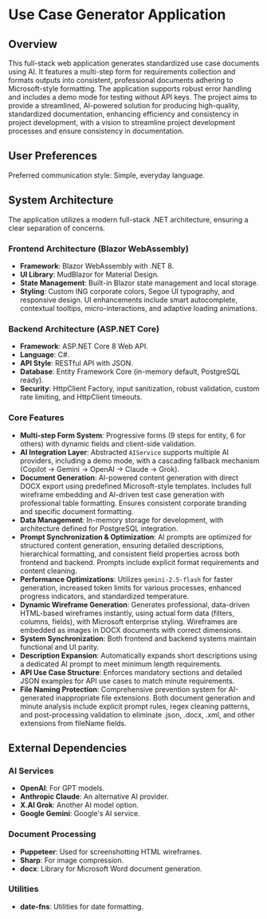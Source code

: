 # Use Case Generator Application

## Overview
This full-stack web application generates standardized use case documents using AI. It features a multi-step form for requirements collection and formats outputs into consistent, professional documents adhering to Microsoft-style formatting. The application supports robust error handling and includes a demo mode for testing without API keys. The project aims to provide a streamlined, AI-powered solution for producing high-quality, standardized documentation, enhancing efficiency and consistency in project development, with a vision to streamline project development processes and ensure consistency in documentation.

## User Preferences
Preferred communication style: Simple, everyday language.

## System Architecture
The application utilizes a modern full-stack .NET architecture, ensuring a clear separation of concerns.

### Frontend Architecture (Blazor WebAssembly)
- **Framework**: Blazor WebAssembly with .NET 8.
- **UI Library**: MudBlazor for Material Design.
- **State Management**: Built-in Blazor state management and local storage.
- **Styling**: Custom ING corporate colors, Segoe UI typography, and responsive design. UI enhancements include smart autocomplete, contextual tooltips, micro-interactions, and adaptive loading animations.

### Backend Architecture (ASP.NET Core)
- **Framework**: ASP.NET Core 8 Web API.
- **Language**: C#.
- **API Style**: RESTful API with JSON.
- **Database**: Entity Framework Core (in-memory default, PostgreSQL ready).
- **Security**: HttpClient Factory, input sanitization, robust validation, custom rate limiting, and HttpClient timeouts.

### Core Features
- **Multi-step Form System**: Progressive forms (9 steps for entity, 6 for others) with dynamic fields and client-side validation.
- **AI Integration Layer**: Abstracted `AIService` supports multiple AI providers, including a demo mode, with a cascading fallback mechanism (Copilot → Gemini → OpenAI → Claude → Grok).
- **Document Generation**: AI-powered content generation with direct DOCX export using predefined Microsoft-style templates. Includes full wireframe embedding and AI-driven test case generation with professional table formatting. Ensures consistent corporate branding and specific document formatting.
- **Data Management**: In-memory storage for development, with architecture defined for PostgreSQL integration.
- **Prompt Synchronization & Optimization**: AI prompts are optimized for structured content generation, ensuring detailed descriptions, hierarchical formatting, and consistent field properties across both frontend and backend. Prompts include explicit format requirements and content cleaning.
- **Performance Optimizations**: Utilizes `gemini-2.5-flash` for faster generation, increased token limits for various processes, enhanced progress indicators, and standardized temperature.
- **Dynamic Wireframe Generation**: Generates professional, data-driven HTML-based wireframes instantly, using actual form data (filters, columns, fields), with Microsoft enterprise styling. Wireframes are embedded as images in DOCX documents with correct dimensions.
- **System Synchronization**: Both frontend and backend systems maintain functional and UI parity.
- **Description Expansion**: Automatically expands short descriptions using a dedicated AI prompt to meet minimum length requirements.
- **API Use Case Structure**: Enforces mandatory sections and detailed JSON examples for API use cases to match minute requirements.
- **File Naming Protection**: Comprehensive prevention system for AI-generated inappropriate file extensions. Both document generation and minute analysis include explicit prompt rules, regex cleaning patterns, and post-processing validation to eliminate .json, .docx, .xml, and other extensions from fileName fields.

## External Dependencies

### AI Services
- **OpenAI**: For GPT models.
- **Anthropic Claude**: An alternative AI provider.
- **X.AI Grok**: Another AI model option.
- **Google Gemini**: Google's AI service.

### Document Processing
- **Puppeteer**: Used for screenshotting HTML wireframes.
- **Sharp**: For image compression.
- **docx**: Library for Microsoft Word document generation.

### Utilities
- **date-fns**: Utilities for date formatting.